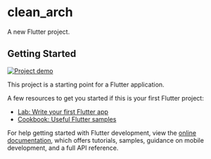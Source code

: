 # clean_arch

A new Flutter project.

## Getting Started

[![Project demo](https://img.youtube.com/vi/MprzY01UZH8/0.jpg)](https://www.youtube.com/watch?v=MprzY01UZH8)


This project is a starting point for a Flutter application.

A few resources to get you started if this is your first Flutter project:

- [Lab: Write your first Flutter app](https://docs.flutter.dev/get-started/codelab)
- [Cookbook: Useful Flutter samples](https://docs.flutter.dev/cookbook)

For help getting started with Flutter development, view the
[online documentation](https://docs.flutter.dev/), which offers tutorials,
samples, guidance on mobile development, and a full API reference.
